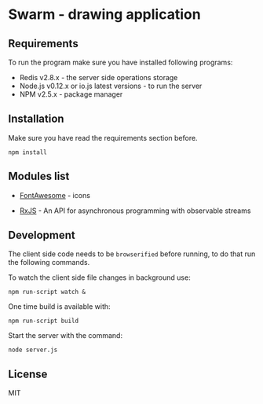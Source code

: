 
# Swarm - drawing application

## Requirements

To run the program make sure you have installed following programs:

 - Redis v2.8.x - the server side operations storage
 - Node.js v0.12.x or io.js latest versions - to run the server
 - NPM v2.5.x - package manager

## Installation

Make sure you have read the requirements section before.

```npm install```

## Modules list

 - [FontAwesome](http://fontawesome.io/) - icons

 - [RxJS](http://reactivex.io/) - An API for asynchronous programming
with observable streams

## Development

The client side code needs to be ```browserified``` before running, to do that run
the following commands.

To watch the client side file changes in background use:

```npm run-script watch &```

One time build is available with:

```npm run-script build```

Start the server with the command:

```node server.js```

## License

MIT
